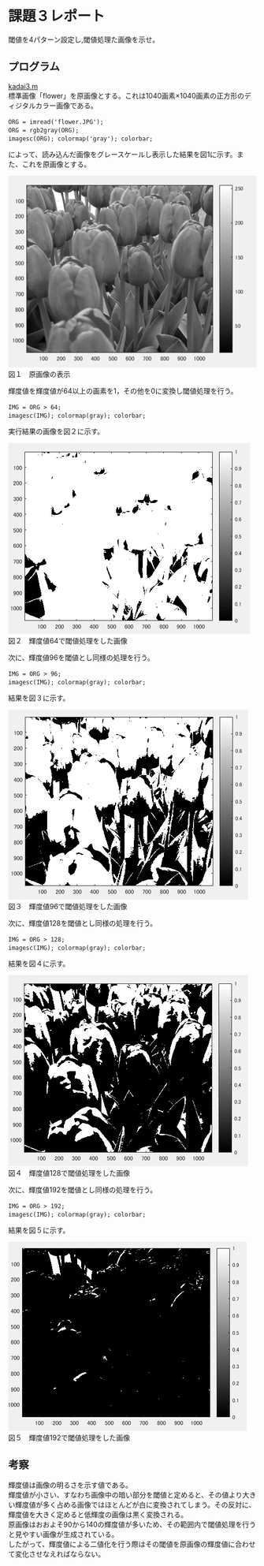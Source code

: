 # 課題３レポート
閾値を4パターン設定し,閾値処理た画像を示せ。

## プログラム
[kadai3.m](https://github.com/waka0310mikity/MATLAB-/blob/master/kadai3.m)  
標準画像「flower」を原画像とする。これは1040画素×1040画素の正方形のディジタルカラー画像である。

`ORG = imread('flower.JPG');`  
`ORG = rgb2gray(ORG);`  
`imagesc(ORG); colormap('gray'); colorbar;`

によって、読み込んだ画像をグレースケールし表示した結果を図1に示す。また、これを原画像とする。  

![原画像の表示](https://github.com/waka0310mikity/MATLAB-/blob/master/images/kadai3IMG1.PNG "原画像の表示")  
図１　原画像の表示

輝度値を輝度値が64以上の画素を1，その他を0に変換し閾値処理を行う。　

`IMG = ORG > 64;`  
`imagesc(IMG); colormap(gray); colorbar;`  

実行結果の画像を図２に示す。  

![輝度値64で閾値処理をした画像](https://github.com/waka0310mikity/MATLAB-/blob/master/images/kadai3IMG2.PNG "輝度値64で閾値処理をした画像")  
図２　輝度値64で閾値処理をした画像  

次に、輝度値96を閾値とし同様の処理を行う。  

`IMG = ORG > 96;`  
`imagesc(IMG); colormap(gray); colorbar;`  

結果を図３に示す。  

![輝度値96で閾値処理をした画像](https://github.com/waka0310mikity/MATLAB-/blob/master/images/kadai3IMG3.PNG "輝度値64で閾値処理をした画像")  
図３　輝度値96で閾値処理をした画像  

次に、輝度値128を閾値とし同様の処理を行う。  

`IMG = ORG > 128;`  
`imagesc(IMG); colormap(gray); colorbar;`  

結果を図４に示す。  

![輝度値128で閾値処理をした画像](https://github.com/waka0310mikity/MATLAB-/blob/master/images/kadai3IMG4.PNG "輝度値128で閾値処理をした画像")  
図４　輝度値128で閾値処理をした画像  

次に、輝度値192を閾値とし同様の処理を行う。  

`IMG = ORG > 192;`  
`imagesc(IMG); colormap(gray); colorbar;`    

結果を図５に示す。  

![輝度値192で閾値処理をした画像](https://github.com/waka0310mikity/MATLAB-/blob/master/images/kadai3IMG5.PNG "輝度値192で閾値処理をした画像")  
図５　輝度値192で閾値処理をした画像  

## 考察
輝度値は画像の明るさを示す値である。  
輝度値が小さい、すなわち画像中の暗い部分を閾値と定めると、その値より大きい輝度値が多く占める画像ではほとんどが白に変換されてしまう。その反対に、輝度値を大きく定めると低輝度の画像は黒く変換される。  
原画像はおおよそ90から140の輝度値が多いため、その範囲内で閾値処理を行うと見やすい画像が生成されている。  
したがって、輝度値による二値化を行う際はその閾値を原画像の輝度値に合わせて変化させなえればならない。
